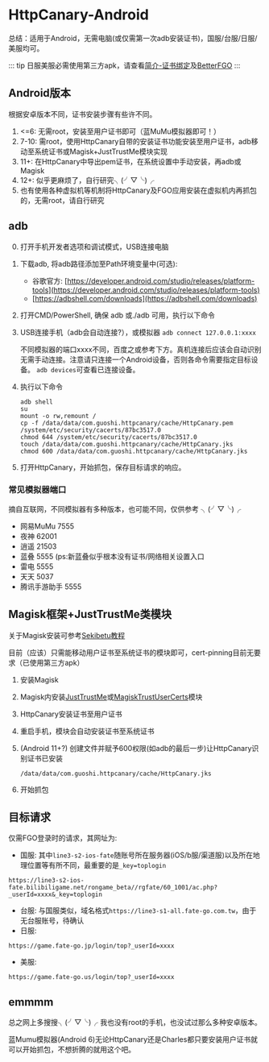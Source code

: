 # HttpCanary-Android

总结：适用于Android，无需电脑(或仅需第一次adb安装证书)，国服/台服/日服/美服均可。

::: tip
日服美服必需使用第三方apk，请查看[简介-证书绑定](./README.md#证书绑定)及[BetterFGO](./bfgo.md)
:::

## Android版本

根据安卓版本不同，证书安装步骤有些许不同。
1. <=6: 无需root，安装至用户证书即可（蓝MuMu模拟器即可！）
2. 7-10: 需root，使用HttpCanary自带的安装证书功能安装至用户证书，adb移动至系统证书或Magisk+JustTrustMe模块实现
3. 11+: 在HttpCanary中导出pem证书，在系统设置中手动安装，再adb或Magisk
4. 12+: 似乎更麻烦了，自行研究╮(╯▽╰)╭
5. 也有使用各种虚拟机等机制将HttpCanary及FGO应用安装在虚拟机内再抓包的，无需root，请自行研究

## adb

0. 打开手机开发者选项和调试模式，USB连接电脑
1. 下载adb, 将adb路径添加至Path环境变量中(可选): 
   - 谷歌官方: [https://developer.android.com/studio/releases/platform-tools](https://developer.android.com/studio/releases/platform-tools)
   - [https://adbshell.com/downloads](https://adbshell.com/downloads)
2. 打开CMD/PowerShell, 确保 adb 或./adb 可用，执行以下命令
3. USB连接手机（adb会自动连接?），或模拟器 `adb connect 127.0.0.1:xxxx`
   
   不同模拟器的端口xxxx不同，百度之或参考下方。真机连接后应该会自动识别无需手动连接。注意请只连接一个Android设备，否则各命令需要指定目标设备。
   `adb devices`可查看已连接设备。
4. 执行以下命令
    ```
    adb shell
    su
    mount -o rw,remount /
    cp -f /data/data/com.guoshi.httpcanary/cache/HttpCanary.pem /system/etc/security/cacerts/87bc3517.0
    chmod 644 /system/etc/security/cacerts/87bc3517.0
    touch /data/data/com.guoshi.httpcanary/cache/HttpCanary.jks
    chmod 600 /data/data/com.guoshi.httpcanary/cache/HttpCanary.jks
    ```
5. 打开HttpCanary，开始抓包，保存目标请求的响应。

### 常见模拟器端口

摘自互联网，不同模拟器有多种版本，也可能不同，仅供参考 ╮(╯▽╰)╭
- 网易MuMu 7555
- 夜神 62001
- 逍遥 21503
- 蓝叠 5555 (ps:新蓝叠似乎根本没有证书/网络相关设置入口
- 雷电 5555
- 天天 5037
- 腾讯手游助手 5555


## Magisk框架+JustTrustMe类模块

关于Magisk安装可参考[Sekibetu教程](https://sekibetu.com/sniff01.html)

目前（应该）只需能移动用户证书至系统证书的模块即可，cert-pinning目前无要求（已使用第三方apk）

1. 安装Magisk
2. Magisk内安装[JustTrustMe](https://github.com/SekiBetu/JustTrustMe/releases)或[MagiskTrustUserCerts](https://github.com/NVISOsecurity/MagiskTrustUserCerts/releases)模块
3. HttpCanary安装证书至用户证书
4. 重启手机，模块会自动安装证书至系统证书
5. (Android 11+?) 创建文件并赋予600权限(如adb的最后一步)让HttpCanary识别证书已安装

    `/data/data/com.guoshi.httpcanary/cache/HttpCanary.jks`
6. 开始抓包

## 目标请求

仅需FGO登录时的请求，其网址为:
- 国服: 其中`line3-s2-ios-fate`随账号所在服务器(iOS/b服/渠道服)以及所在地理位置等有所不同，最重要的是`_key=toplogin`
```:no-line-numbers
https://line3-s2-ios-fate.bilibiligame.net/rongame_beta//rgfate/60_1001/ac.php?_userId=xxxx&_key=toplogin
``` 
- 台服: 与国服类似，域名格式`https://line3-s1-all.fate-go.com.tw`，由于无台服账号，待确认
- 日服:
```:no-line-numbers
https://game.fate-go.jp/login/top?_userId=xxxx
``` 
- 美服:
```:no-line-numbers
https://game.fate-go.us/login/top?_userId=xxxx
```

## emmmm

总之网上多搜搜╮(╯▽╰)╭ 我也没有root的手机，也没试过那么多种安卓版本。

蓝Mumu模拟器(Android 6)无论HttpCanary还是Charles都只要安装用户证书就可以开始抓包，不想折腾的就用这个吧。
